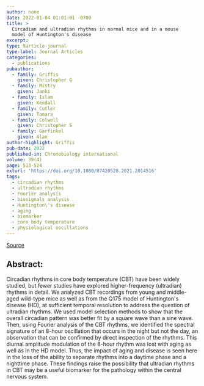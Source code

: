 ```yaml
---
author: none
date: 2022-01-04 01:01:01 -0700
title: >
  Circadian and ultradian rhythms in normal mice and in a mouse
  model of Huntington's disease
excerpt:
type: 9article-journal
type-label: Journal Articles
categories:
  - publications
pubauthor:
  - family: Griffis
    given: Christopher G
  - family: Mistry
    given: Janki
  - family: Islam
    given: Kendall
  - family: Cutler
    given: Tamara
  - family: Colwell
    given: Christopher S
  - family: Garfinkel
    given: Alan
author-highlight: Griffis
pub-date: 2022
published-in: Chronobiology international
volume: 39(4)
page: 513-524
exturl: 'https://doi.org/10.1080/07420528.2021.2014516'
tags:
  - circadian rhythms
  - ultradian rhythms
  - Fourier analysis
  - biosignals analysis
  - Huntington\'s disease
  - aging
  - biomarker
  - core body temperature
  - physiological oscillations
---
```


<a href="https://doi.org/10.1080/07420528.2021.2014516" target="_blank">Source</a>

## Abstract:

Circadian rhythms in core body temperature (CBT) have been
widely studied, but fewer studies have explored higher-frequency
(ultradian) rhythms in detail. We analyzed CBT recordings from young
and middle-aged wild-type mice as well as from the Q175 model of
Huntington's disease (HD), at sufficient temporal resolution to
address the question of ultradian rhythms. We used model selection
methods to show that the overall circadian pattern was better fit by
a square wave than a sine wave. Then, using Fourier analysis of the
CBT rhythms, we identified the spectral signature of an 8-hour
oscillation that occurs in the night but not the day, an observation
that can be confirmed by direct inspection of the rhythms. This
diurnal amplitude modulation of the 8-hour rhythm was lost with
aging as well as in the HD model. Thus, the impact of aging and
disease is seen here in the loss of the ability to separate rhythms
into a daytime phase and a nighttime phase. These findings raise the
possibility that ultradian rhythms in CBT may be a useful biomarker
for the pathology within the central nervous system.